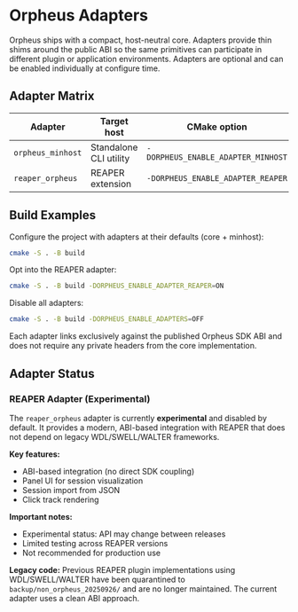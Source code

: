 <!-- SPDX-License-Identifier: MIT -->
# Orpheus Adapters

Orpheus ships with a compact, host-neutral core. Adapters provide thin shims
around the public ABI so the same primitives can participate in different
plugin or application environments. Adapters are optional and can be enabled
individually at configure time.

## Adapter Matrix

| Adapter            | Target host            | CMake option                        | Default | Status       |
| ------------------ | ---------------------- | ----------------------------------- | ------- | ------------ |
| `orpheus_minhost`  | Standalone CLI utility | `-DORPHEUS_ENABLE_ADAPTER_MINHOST`  | `ON`    | Stable       |
| `reaper_orpheus`   | REAPER extension       | `-DORPHEUS_ENABLE_ADAPTER_REAPER`   | `OFF`   | Experimental |

## Build Examples

Configure the project with adapters at their defaults (core + minhost):

```sh
cmake -S . -B build
```

Opt into the REAPER adapter:

```sh
cmake -S . -B build -DORPHEUS_ENABLE_ADAPTER_REAPER=ON
```

Disable all adapters:

```sh
cmake -S . -B build -DORPHEUS_ENABLE_ADAPTERS=OFF
```

Each adapter links exclusively against the published Orpheus SDK ABI and does
not require any private headers from the core implementation.

## Adapter Status

### REAPER Adapter (Experimental)

The `reaper_orpheus` adapter is currently **experimental** and disabled by default. It provides a modern, ABI-based integration with REAPER that does not depend on legacy WDL/SWELL/WALTER frameworks.

**Key features:**
- ABI-based integration (no direct SDK coupling)
- Panel UI for session visualization
- Session import from JSON
- Click track rendering

**Important notes:**
- Experimental status: API may change between releases
- Limited testing across REAPER versions
- Not recommended for production use

**Legacy code:** Previous REAPER plugin implementations using WDL/SWELL/WALTER have been quarantined to `backup/non_orpheus_20250926/` and are no longer maintained. The current adapter uses a clean ABI approach.
